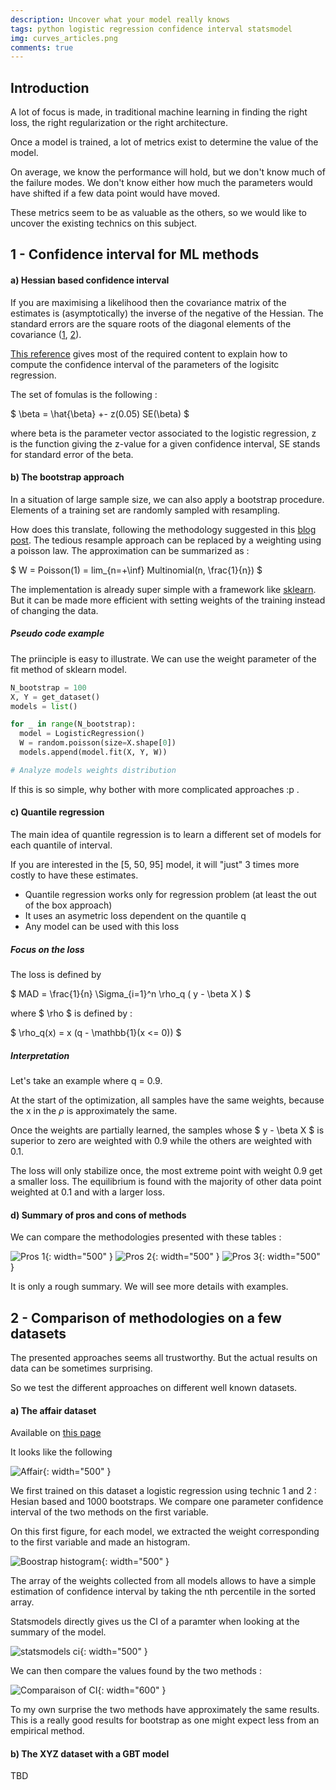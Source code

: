 ```yaml
---
description: Uncover what your model really knows
tags: python logistic regression confidence interval statsmodel
img: curves_articles.png
comments: true
---
```


## Introduction

A lot of focus is made, in traditional machine learning in finding the right loss, the right regularization or the right architecture.

Once a model is trained, a lot of metrics exist to determine the value of the model.

On average, we know the performance will hold, but we don't know much of the failure modes. We don't know either how much the parameters would have shifted if a few data point would have moved.

These metrics seem to be as valuable as the others, so we would like to uncover the existing technics on this subject.


## 1 - Confidence interval for ML methods

#### a) Hessian based confidence interval


If you are maximising a likelihood then the covariance matrix of the estimates is (asymptotically) the inverse of the negative of the Hessian. 
The standard errors are the square roots of the diagonal elements of the covariance ([1](https://stats.stackexchange.com/questions/27033/in-r-given-an-output-from-optim-with-a-hessian-matrix-how-to-calculate-paramet), [2](https://stats.stackexchange.com/questions/68080/basic-question-about-fisher-information-matrix-and-relationship-to-hessian-and-s)). 


[This reference](https://web.stanford.edu/class/archive/stats/stats200/stats200.1172/Lecture26.pdf) gives most of the required content to explain how to compute the confidence interval of the parameters of the logisitc regression.


The set of fomulas is the following : 


$ \beta = \hat{\beta} +- z(0.05) SE(\beta) $


where beta is the parameter vector associated to the logistic regression, z is the function giving the z-value for a given confidence interval, SE stands for standard error of the beta.



#### b) The bootstrap approach


In a situation of large sample size, we can also apply a bootstrap procedure. Elements of a training set are randomly sampled with resampling.

How does this translate, following the methodology suggested in this [blog post](https://www.unofficialgoogledatascience.com/2015/08/an-introduction-to-poisson-bootstrap26.html). The tedious resample approach can be replaced by a weighting using a poisson law. The approximation can be summarized as : 


$ W = Poisson(1) = lim_{n=+\inf} Multinomial(n, \frac{1}{n}) $ 


The implementation is already super simple with a framework like [sklearn](https://scikit-learn.org/stable/modules/generated/sklearn.utils.resample.html). But it can be made more efficient with setting weights of the training instead of changing the data.



##### Pseudo code example

The priinciple is easy to illustrate. We can use the weight parameter of the fit method of sklearn model.

```python
N_bootstrap = 100
X, Y = get_dataset()
models = list()

for _ in range(N_bootstrap):
  model = LogisticRegression()
  W = random.poisson(size=X.shape[0])
  models.append(model.fit(X, Y, W))

# Analyze models weights distribution
```

If this is so simple, why bother with more complicated approaches :p .



#### c) Quantile regression

The main idea of quantile regression is to learn a different set of models for each quantile of interval.

If you are interested in the [5, 50, 95] model, it will "just" 3 times more costly to have these estimates.

- Quantile regression works only for regression problem (at least the out of the box approach)
- It uses an asymetric loss dependent on the quantile q
- Any model can be used with this loss


##### Focus on the loss

The loss is defined by 

<div>
$ MAD = \frac{1}{n} \Sigma_{i=1}^n  \rho_q ( y - \beta X ) $
</div>

where $ \rho $ is defined by : 

<div>
$ \rho_q(x) = x (q - \mathbb{1}(x <= 0)) $
</div>


##### Interpretation

Let's take an example where q = 0.9.

At the start of the optimization, all samples have the same weights, because the x in the $\rho$ is approximately the same. 

Once the weights are partially learned, the samples whose $ y - \beta X $ is superior to zero are weighted with 0.9 while the others are weighted with 0.1.

The loss will only stabilize once, the most extreme point with weight 0.9 get a smaller loss. The equilibrium is found with the majority of other data point weighted at 0.1 and with a larger loss.



#### d) Summary of pros and cons of methods

We can compare the methodologies presented with these tables : 


![Pros 1]({{site.baseurl}}/assets/img/pros_1.png){: width="500" }
![Pros 2]({{site.baseurl}}/assets/img/pros_2.png){: width="500" }
![Pros 3]({{site.baseurl}}/assets/img/pros_3.png){: width="500" }


It is only a rough summary. We will see more details with examples.



## 2 - Comparison of methodologies on a few datasets

The presented approaches seems all trustworthy. But the actual results on data can be sometimes surprising.

So we test the different approaches on different well known datasets.


#### a) The affair dataset

Available on [this page](https://www.statsmodels.org/stable/datasets/generated/fair.html) 

It looks like the following 

![Affair]({{site.baseurl}}/assets/img/affair_dataset.png){: width="500" }

We first trained on this dataset a logistic regression using technic 1 and 2 : Hesian based and 1000 bootstraps.
We compare one parameter confidence interval of the two methods on the first variable.

On this first figure, for each model, we extracted the weight corresponding to the first variable and made an histogram.


![Boostrap histogram]({{site.baseurl}}/assets/img/boostrap_weigh_hist.png){: width="500" }

The array of the weights collected from all models allows to have a simple estimation of confidence interval by taking the nth percentile in the sorted array.


Statsmodels directly gives us the CI of a paramter when looking at the summary of the model.

![statsmodels ci]({{site.baseurl}}/assets/img/stats_model_ci.png){: width="500" }


We can then compare the values found by the two methods : 

![Comparaison of CI]({{site.baseurl}}/assets/img/comparaison_of_ci.png){: width="600" }


To my own surprise the two methods have approximately the same results. This is a really good results for bootstrap as one might expect less from an empirical method.



#### b) The XYZ dataset with a GBT model

TBD

